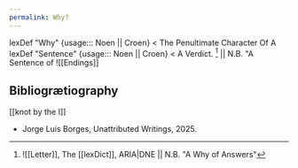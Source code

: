 ```yaml
---
permalink: Why?
---
```

lexDef "Why" {usage::: Noen || Croen} < The Penultimate Character Of A 
lexDef "Sentence" {usage::: Noen || Croen} < A Verdict. [^SentenceNoen] || N.B. "A Sentence of ![[Endings]]

[^SentenceNoen]: ![[Letter]], The [[lexDict]], ARIA|DNE
[^WhyNoen] || N.B. "A Why of Answers"[^WhyCroen]









[^WhyNoen]: [[Full]], Stop. End of Transmission.

[^WhyCroen]: [[Answer]], SHAONWYRM, The Lexicomythographer's Bible

















Bibliogrætiography
---





[[knot by the I]]

- Jorge Luis Borges, Unattributed Writings, 2025. 







